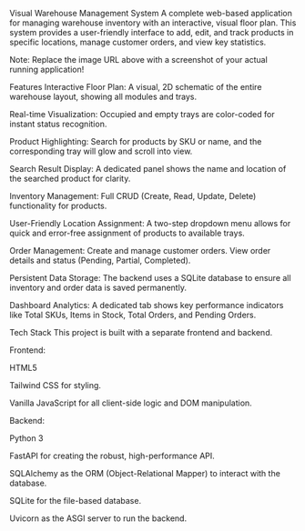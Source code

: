 Visual Warehouse Management System
A complete web-based application for managing warehouse inventory with an interactive, visual floor plan. This system provides a user-friendly interface to add, edit, and track products in specific locations, manage customer orders, and view key statistics.

Note: Replace the image URL above with a screenshot of your actual running application!

Features
Interactive Floor Plan: A visual, 2D schematic of the entire warehouse layout, showing all modules and trays.

Real-time Visualization: Occupied and empty trays are color-coded for instant status recognition.

Product Highlighting: Search for products by SKU or name, and the corresponding tray will glow and scroll into view.

Search Result Display: A dedicated panel shows the name and location of the searched product for clarity.

Inventory Management: Full CRUD (Create, Read, Update, Delete) functionality for products.

User-Friendly Location Assignment: A two-step dropdown menu allows for quick and error-free assignment of products to available trays.

Order Management: Create and manage customer orders. View order details and status (Pending, Partial, Completed).

Persistent Data Storage: The backend uses a SQLite database to ensure all inventory and order data is saved permanently.

Dashboard Analytics: A dedicated tab shows key performance indicators like Total SKUs, Items in Stock, Total Orders, and Pending Orders.

Tech Stack
This project is built with a separate frontend and backend.

Frontend:

HTML5

Tailwind CSS for styling.

Vanilla JavaScript for all client-side logic and DOM manipulation.

Backend:

Python 3

FastAPI for creating the robust, high-performance API.

SQLAlchemy as the ORM (Object-Relational Mapper) to interact with the database.

SQLite for the file-based database.

Uvicorn as the ASGI server to run the backend.
